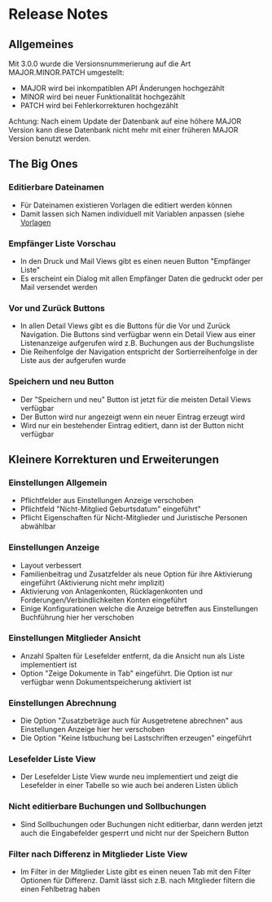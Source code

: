 # Release Notes

## Allgemeines

Mit 3.0.0 wurde die Versionsnummerierung auf die Art MAJOR.MINOR.PATCH umgestellt:

* MAJOR wird bei inkompatiblen API Änderungen hochgezählt
* MINOR wird bei neuer Funktionalität hochgezählt
* PATCH wird bei Fehlerkorrekturen hochgezählt

Achtung: Nach einem Update der Datenbank auf eine höhere MAJOR Version kann diese Datenbank nicht mehr mit einer früheren MAJOR Version benutzt werden.

## The Big Ones

### Editierbare Dateinamen

* Für Dateinamen existieren Vorlagen die editiert werden können
* Damit lassen sich Namen individuell mit Variablen anpassen (siehe [Vorlagen](administration/einstellungen/vorlagen.md)

### Empfänger Liste Vorschau

* In den Druck und Mail Views gibt es einen neuen Button "Empfänger Liste"
* Es erscheint ein Dialog mit allen Empfänger Daten die gedruckt oder per Mail versendet werden

### Vor und Zurück Buttons

* In allen Detail Views gibt es die Buttons für die Vor und Zurück Navigation. Die Buttons sind verfügbar wenn ein Detail View aus einer Listenanzeige aufgerufen wird z.B. Buchungen aus der Buchungsliste
* Die Reihenfolge der Navigation entspricht der Sortierreihenfolge in der Liste aus der aufgerufen wurde

### Speichern und neu Button

* Der "Speichern und neu" Button ist jetzt für die meisten Detail Views verfügbar
* Der Button wird nur angezeigt wenn ein neuer Eintrag erzeugt wird
* Wird nur ein bestehender Eintrag editiert, dann ist der Button nicht verfügbar

## Kleinere Korrekturen und Erweiterungen

### Einstellungen Allgemein

* Pflichtfelder aus Einstellungen Anzeige verschoben
* Pflichtfeld "Nicht-Mitglied Geburtsdatum" eingeführt"
* Pflicht Eigenschaften für Nicht-Mitglieder und Juristische Personen abwählbar

### Einstellungen Anzeige

* Layout verbessert
* Familienbeitrag und Zusatzfelder als neue Option für ihre Aktivierung eingeführt (Aktivierung nicht mehr implizit)
* Aktivierung von Anlagenkonten, Rücklagenkonten und Forderungen/Verbindlichkeiten Konten eingeführt
* Einige Konfigurationen welche die Anzeige betreffen aus Einstellungen Buchführung hier her verschoben

### Einstellungen Mitglieder Ansicht

* Anzahl Spalten für Lesefelder entfernt, da die Ansicht nun als Liste implementiert ist
* Option "Zeige Dokumente in Tab" eingeführt. Die Option ist nur verfügbar wenn Dokumentspeicherung aktiviert ist

### Einstellungen Abrechnung

* Die Option "Zusatzbeträge auch für Ausgetretene abrechnen" aus Einstellungen Anzeige hier her verschoben
* Die Option "Keine Istbuchung bei Lastschriften erzeugen" eingeführt

### Lesefelder Liste View

* Der Lesefelder Liste View wurde neu implementiert und zeigt die Lesefelder in einer Tabelle so wie auch bei anderen Listen üblich



### Nicht editierbare Buchungen und Sollbuchungen

* Sind Sollbuchungen oder Buchungen nicht editierbar, dann werden jetzt auch die Eingabefelder gesperrt und nicht nur der Speichern Button

### Filter nach Differenz in Mitglieder Liste View

* Im Filter in der Mitglieder Liste gibt es einen neuen Tab mit den Filter Optionen für Differenz. Damit lässt sich z.B. nach Mitglieder filtern die einen Fehlbetrag haben